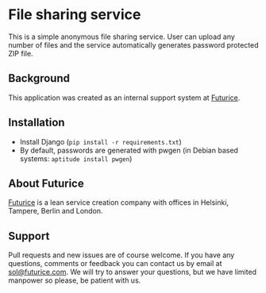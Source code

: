 File sharing service
====================

This is a simple anonymous file sharing service. User can upload any number of files and the service automatically generates password protected ZIP file.

Background
----------
This application was created as an internal support system at [Futurice](http://www.futurice.com).

Installation
------------

- Install Django (`pip install -r requirements.txt`)
- By default, passwords are generated with pwgen (in Debian based systems: `aptitude install pwgen`)

About Futurice
--------------
[Futurice](http://www.futurice.com) is a lean service creation company with offices in Helsinki, Tampere, Berlin and London.

Support
-------
Pull requests and new issues are of course welcome. If you have any questions, comments or feedback you can contact us by email at sol@futurice.com. We will try to answer your questions, but we have limited manpower so please, be patient with us.


